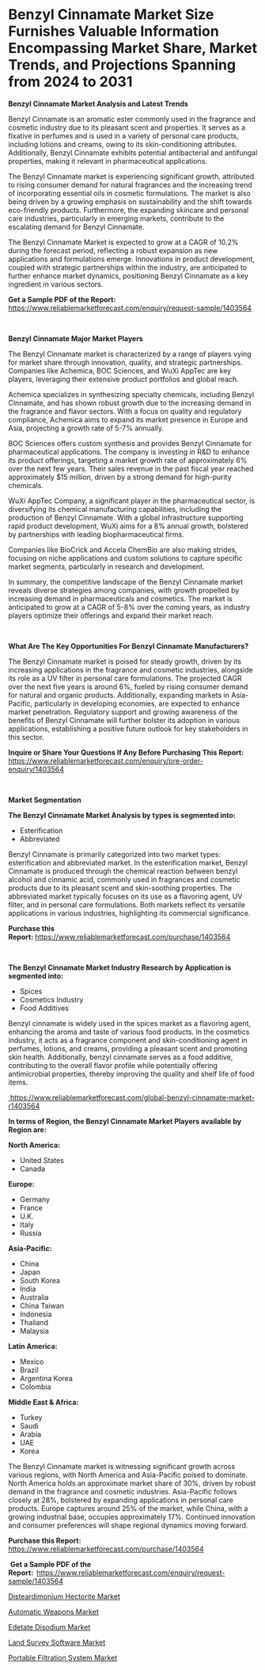 <p><h1>Benzyl Cinnamate Market Size Furnishes Valuable Information Encompassing Market Share, Market Trends, and Projections Spanning from 2024 to 2031</h1></p><p><strong>Benzyl Cinnamate Market Analysis and Latest Trends</strong></p>
<p><p>Benzyl Cinnamate is an aromatic ester commonly used in the fragrance and cosmetic industry due to its pleasant scent and properties. It serves as a fixative in perfumes and is used in a variety of personal care products, including lotions and creams, owing to its skin-conditioning attributes. Additionally, Benzyl Cinnamate exhibits potential antibacterial and antifungal properties, making it relevant in pharmaceutical applications.</p><p>The Benzyl Cinnamate market is experiencing significant growth, attributed to rising consumer demand for natural fragrances and the increasing trend of incorporating essential oils in cosmetic formulations. The market is also being driven by a growing emphasis on sustainability and the shift towards eco-friendly products. Furthermore, the expanding skincare and personal care industries, particularly in emerging markets, contribute to the escalating demand for Benzyl Cinnamate.</p><p>The Benzyl Cinnamate Market is expected to grow at a CAGR of 10.2% during the forecast period, reflecting a robust expansion as new applications and formulations emerge. Innovations in product development, coupled with strategic partnerships within the industry, are anticipated to further enhance market dynamics, positioning Benzyl Cinnamate as a key ingredient in various sectors.</p></p>
<p><strong>Get a Sample PDF of the Report:&nbsp;</strong> <a href="https://www.reliablemarketforecast.com/enquiry/request-sample/1403564?utm_campaign=1530&utm_medium=2&utm_source=Github&utm_content=ia&utm_term=23102024&utm_id=benzyl-cinnamate">https://www.reliablemarketforecast.com/enquiry/request-sample/1403564</a></p>
<p>&nbsp;</p>
<p><strong>Benzyl Cinnamate Major Market Players</strong></p>
<p><p>The Benzyl Cinnamate market is characterized by a range of players vying for market share through innovation, quality, and strategic partnerships. Companies like Achemica, BOC Sciences, and WuXi AppTec are key players, leveraging their extensive product portfolios and global reach.</p><p>Achemica specializes in synthesizing specialty chemicals, including Benzyl Cinnamate, and has shown robust growth due to the increasing demand in the fragrance and flavor sectors. With a focus on quality and regulatory compliance, Achemica aims to expand its market presence in Europe and Asia, projecting a growth rate of 5-7% annually.</p><p>BOC Sciences offers custom synthesis and provides Benzyl Cinnamate for pharmaceutical applications. The company is investing in R&D to enhance its product offerings, targeting a market growth rate of approximately 6% over the next few years. Their sales revenue in the past fiscal year reached approximately $15 million, driven by a strong demand for high-purity chemicals.</p><p>WuXi AppTec Company, a significant player in the pharmaceutical sector, is diversifying its chemical manufacturing capabilities, including the production of Benzyl Cinnamate. With a global infrastructure supporting rapid product development, WuXi aims for a 8% annual growth, bolstered by partnerships with leading biopharmaceutical firms.</p><p>Companies like BioCrick and Accela ChemBio are also making strides, focusing on niche applications and custom solutions to capture specific market segments, particularly in research and development.</p><p>In summary, the competitive landscape of the Benzyl Cinnamate market reveals diverse strategies among companies, with growth propelled by increasing demand in pharmaceuticals and cosmetics. The market is anticipated to grow at a CAGR of 5-8% over the coming years, as industry players optimize their offerings and expand their market reach.</p></p>
<p>&nbsp;</p>
<p><strong>What Are The Key Opportunities For Benzyl Cinnamate Manufacturers?</strong></p>
<p><p>The Benzyl Cinnamate market is poised for steady growth, driven by its increasing applications in the fragrance and cosmetic industries, alongside its role as a UV filter in personal care formulations. The projected CAGR over the next five years is around 6%, fueled by rising consumer demand for natural and organic products. Additionally, expanding markets in Asia-Pacific, particularly in developing economies, are expected to enhance market penetration. Regulatory support and growing awareness of the benefits of Benzyl Cinnamate will further bolster its adoption in various applications, establishing a positive future outlook for key stakeholders in this sector.</p></p>
<p><strong>Inquire or Share Your Questions If Any Before Purchasing This Report:</strong> <a href="https://www.reliablemarketforecast.com/enquiry/pre-order-enquiry/1403564?utm_campaign=1530&utm_medium=2&utm_source=Github&utm_content=ia&utm_term=23102024&utm_id=benzyl-cinnamate">https://www.reliablemarketforecast.com/enquiry/pre-order-enquiry/1403564</a></p>
<p>&nbsp;</p>
<p><strong>Market Segmentation</strong></p>
<p><strong>The Benzyl Cinnamate Market Analysis by types is segmented into:</strong></p>
<p><ul><li>Esterification</li><li>Abbreviated</li></ul></p>
<p><p>Benzyl Cinnamate is primarily categorized into two market types: esterification and abbreviated market. In the esterification market, Benzyl Cinnamate is produced through the chemical reaction between benzyl alcohol and cinnamic acid, commonly used in fragrances and cosmetic products due to its pleasant scent and skin-soothing properties. The abbreviated market typically focuses on its use as a flavoring agent, UV filter, and in personal care formulations. Both markets reflect its versatile applications in various industries, highlighting its commercial significance.</p></p>
<p><strong>Purchase this Report:&nbsp;</strong><a href="https://www.reliablemarketforecast.com/purchase/1403564?utm_campaign=1530&utm_medium=2&utm_source=Github&utm_content=ia&utm_term=23102024&utm_id=benzyl-cinnamate">https://www.reliablemarketforecast.com/purchase/1403564</a></p>
<p>&nbsp;</p>
<p><strong>The Benzyl Cinnamate Market Industry Research by Application is segmented into:</strong></p>
<p><ul><li>Spices</li><li>Cosmetics Industry</li><li>Food Additives</li></ul></p>
<p><p>Benzyl cinnamate is widely used in the spices market as a flavoring agent, enhancing the aroma and taste of various food products. In the cosmetics industry, it acts as a fragrance component and skin-conditioning agent in perfumes, lotions, and creams, providing a pleasant scent and promoting skin health. Additionally, benzyl cinnamate serves as a food additive, contributing to the overall flavor profile while potentially offering antimicrobial properties, thereby improving the quality and shelf life of food items.</p></p>
<p><a href="https://www.reliablemarketforecast.com/global-benzyl-cinnamate-market-r1403564?utm_campaign=1530&utm_medium=2&utm_source=Github&utm_content=ia&utm_term=23102024&utm_id=benzyl-cinnamate">&nbsp;https://www.reliablemarketforecast.com/global-benzyl-cinnamate-market-r1403564</a></p>
<p><strong>In terms of Region, the Benzyl Cinnamate Market Players available by Region are:</strong></p>
<p>
    <p> <strong> North America: </strong>
        <ul>
            <li>United States</li>
            <li>Canada</li>
        </ul>
        </p> 
    <p> <strong> Europe: </strong>
        <ul>
            <li>Germany</li>
            <li>France</li>
            <li>U.K.</li>
            <li>Italy</li>
            <li>Russia</li>
        </ul>
        </p> 
    <p> <strong> Asia-Pacific: </strong>
        <ul>
            <li>China</li>
            <li>Japan</li>
            <li>South Korea</li>
            <li>India</li>
            <li>Australia</li>
            <li>China Taiwan</li>
            <li>Indonesia</li>
            <li>Thailand</li>
            <li>Malaysia</li>
        </ul>
        </p> 
    <p> <strong> Latin America: </strong>
        <ul>
            <li>Mexico</li>
            <li>Brazil</li>
            <li>Argentina Korea</li>
            <li>Colombia</li>
        </ul>
        </p> 
    <p> <strong> Middle East & Africa: </strong>
        <ul>
            <li>Turkey</li>
            <li>Saudi</li>
            <li>Arabia</li>
            <li>UAE</li>
            <li>Korea</li>
        </ul>
    </p>
    </p>
<p><p>The Benzyl Cinnamate market is witnessing significant growth across various regions, with North America and Asia-Pacific poised to dominate. North America holds an approximate market share of 30%, driven by robust demand in the fragrance and cosmetic industries. Asia-Pacific follows closely at 28%, bolstered by expanding applications in personal care products. Europe captures around 25% of the market, while China, with a growing industrial base, occupies approximately 17%. Continued innovation and consumer preferences will shape regional dynamics moving forward.</p></p>
<p><strong>Purchase this Report: </strong><a href="https://www.reliablemarketforecast.com/purchase/1403564?utm_campaign=1530&utm_medium=2&utm_source=Github&utm_content=ia&utm_term=23102024&utm_id=benzyl-cinnamate">https://www.reliablemarketforecast.com/purchase/1403564</a></p>
<p>&nbsp;<strong>Get a Sample PDF of the Report:&nbsp;&nbsp;</strong><a href="https://www.reliablemarketforecast.com/enquiry/request-sample/1403564?utm_campaign=1530&utm_medium=2&utm_source=Github&utm_content=ia&utm_term=23102024&utm_id=benzyl-cinnamate">https://www.reliablemarketforecast.com/enquiry/request-sample/1403564</a></p>
<p><strong></strong></p>
<p><p><a href="https://github.com/laurita8veso/Market-Research-Report-List-1/blob/main/disteardimonium-hectorite-market.md?utm_campaign=1530&utm_medium=2&utm_source=Github&utm_content=ia&utm_term=23102024&utm_id=benzyl-cinnamate">Disteardimonium Hectorite Market</a></p><p><a href="https://issuu.com/reportprime-2/docs/automatic-weapons-market-size-2030._3e87b7a35de270?utm_campaign=1530&utm_medium=2&utm_source=Github&utm_content=ia&utm_term=23102024&utm_id=benzyl-cinnamate">Automatic Weapons Market</a></p><p><a href="https://github.com/lesavftol/Market-Research-Report-List-1/blob/main/edetate-disodium-market.md?utm_campaign=1530&utm_medium=2&utm_source=Github&utm_content=ia&utm_term=23102024&utm_id=benzyl-cinnamate">Edetate Disodium Market</a></p><p><a href="https://www.linkedin.com/pulse/land-survey-software-industry-resonance-81-amplification-across-fjdmc?utm_campaign=1530&utm_medium=2&utm_source=Github&utm_content=ia&utm_term=23102024&utm_id=benzyl-cinnamate">Land Survey Software Market</a></p><p><a href="https://issuu.com/reportprime-2/docs/portable-filtration-system-market-s_0a31fa189feb3a?utm_campaign=1530&utm_medium=2&utm_source=Github&utm_content=ia&utm_term=23102024&utm_id=benzyl-cinnamate">Portable Filtration System Market</a></p></p>